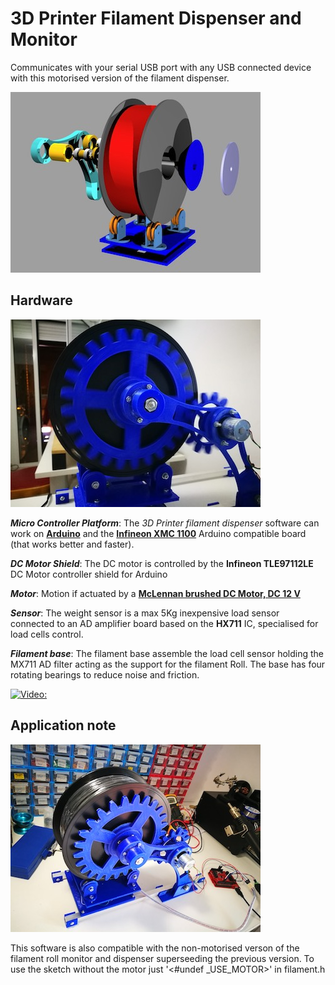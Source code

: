 # 3D Printer Filament Dispenser and Monitor
Communicates with your serial USB port with any USB connected device with this motorised version of the filament dispenser.

![3D render design](images/Exploeded%2001.jpg)

## Hardware
![Building](images/IMG_20170701_225910.jpg)
 
**_Micro Controller Platform_**: The _3D Printer filament dispenser_ software can work on [**Arduino**](http://export.farnell.com/arduino/a000066/atmega328-arduino-uno-eval-board/dp/2075382?ICID=I-HP-PP-Arduino-A000066) and the [**Infineon XMC 1100**](http://export.farnell.com/infineon/kit-xmc11-boot-001/cortex-m0-evaluation-board/dp/2376496) Arduino compatible board (that works better and faster).

**_DC Motor Shield_**: The DC motor is controlled by the **Infineon TLE97112LE** DC Motor controller shield for Arduino

**_Motor_**: Motion if actuated by a [**McLennan brushed DC Motor, DC 12 V**](http://export.farnell.com/mclennan/1271-12-10/motor-geared-12v-165rpm/dp/1784829)

**_Sensor_**: The weight sensor is a max 5Kg inexpensive load sensor connected to an AD amplifier board based on the **HX711** IC, specialised for load cells control.

**_Filament base_**: The filament base assemble the load cell sensor holding the MX711 AD filter acting as the support for the filament Roll. The base has four rotating bearings to reduce noise and friction.

[![Video:](http://img.youtube.com/vi/YBbqWqICec8/0.jpg)](http://www.youtube.com/watch?v=YYBbqWqICec8)

## Application note
![Building](images/IMG_20170701_142956.jpg)

This software is also compatible with the non-motorised verson of the filament roll monitor and dispenser superseeding the previous version. To use the sketch without the motor just '<\#undef _USE_MOTOR>' in filament.h

